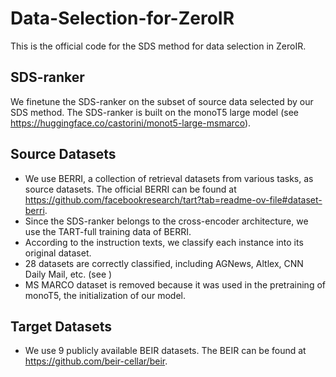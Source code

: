 # Data-Selection-for-ZeroIR
This is the official code for the SDS method for data selection in ZeroIR.

## SDS-ranker
We finetune the SDS-ranker on the subset of source data selected by our SDS method. The SDS-ranker is built on the monoT5 large model (see https://huggingface.co/castorini/monot5-large-msmarco).

## Source Datasets
- We use BERRI, a collection of retrieval datasets from various tasks, as source datasets. The official BERRI can be found at https://github.com/facebookresearch/tart?tab=readme-ov-file#dataset-berri.
- Since the SDS-ranker belongs to the cross-encoder architecture, we use the TART-full training data of BERRI.
- According to the instruction texts, we classify each instance into its original dataset.
- 28 datasets are correctly classified, including AGNews, Altlex, CNN Daily Mail, etc. (see )
- MS MARCO dataset is removed because it was used in the pretraining of monoT5, the initialization of our model.

## Target Datasets
- We use 9 publicly available BEIR datasets. The BEIR can be found at https://github.com/beir-cellar/beir. 
